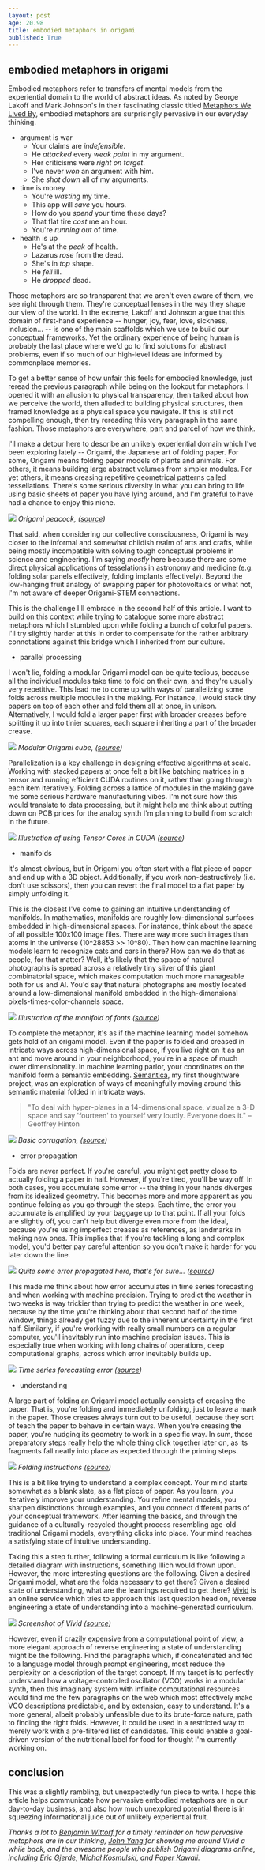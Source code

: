 ```yaml
---
layout: post
age: 20.98
title: embodied metaphors in origami
published: True
---
```


## embodied metaphors in origami

Embodied metaphors refer to transfers of mental models from the experiential domain to the world of abstract ideas. As noted by George Lakoff and Mark Johnson's in their fascinating classic titled [Metaphors We Lived By](https://www.goodreads.com/book/show/34459.Metaphors_We_Live_By), embodied metaphors are surprisingly pervasive in our everyday thinking.

- argument is war
    - Your claims are *indefensible*.
    - He *attacked* every *weak point* in my argument.
    - Her criticisms were *right on target*.
    - I've never *won* an argument with him.
    - She *shot down* all of my arguments.
- time is money
    - You're *wasting* my time.
    - This app will *save* you hours.
    - How do you *spend* your time these days?
    - That flat tire *cost* me an hour.
    - You're *running out* of time.
- health is up
    - He's at the *peak* of health.
    - Lazarus *rose* from the dead.
    - She's in *top* shape.
    - He *fell* ill.
    - He *dropped* dead.

Those metaphors are so transparent that we aren't even aware of them, we see right through them. They're conceptual lenses in the way they shape our view of the world. In the extreme, Lakoff and Johnson argue that this domain of first-hand experience -- hunger, joy, fear, love, sickness, inclusion... -- is one of the main scaffolds which we use to build our conceptual frameworks. Yet the ordinary experience of being human is probably the last place where we'd go to find solutions for abstract problems, even if so much of our high-level ideas are informed by commonplace memories.

To get a better sense of how unfair this feels for embodied knowledge, just reread the previous paragraph while being on the lookout for metaphors. I opened it with an allusion to physical transparency, then talked about how we perceive the world, then alluded to building physical structures, then framed knowledge as a physical space you navigate. If this is still not compelling enough, then try rereading this very paragraph in the same fashion. Those metaphors are everywhere, part and parcel of how we think.

I'll make a detour here to describe an unlikely experiential domain which I've been exploring lately -- Origami, the Japanese art of folding paper. For some, Origami means folding paper models of plants and animals. For others, it means building large abstract volumes from simpler modules. For yet others, it means creasing repetitive geometrical patterns called tessellations. There's some serious diversity in what you can bring to life using basic sheets of paper you have lying around, and I'm grateful to have had a chance to enjoy this niche.

![](/assets/materials/b2.jpeg)
_Origami peacock, ([source](https://paulbricman.com/artisanry))_

That said, when considering our collective consciousness, Origami is way closer to the informal and somewhat childish realm of arts and crafts, while being mostly incompatible with solving tough conceptual problems in science and engineering. I'm saying *mostly* here because there are some direct physical applications of tesselations in astronomy and medicine (e.g. folding solar panels effectively, folding implants effectively). Beyond the low-hanging fruit analogy of swapping paper for photovoltaics or what not, I'm not aware of deeper Origami-STEM connections.

This is the challenge I'll embrace in the second half of this article. I want to build on this context while trying to catalogue some more abstract metaphors which I stumbled upon while folding a bunch of colorful papers. I'll try slightly harder at this in order to compensate for the rather arbitrary connotations against this bridge which I inherited from our culture.

- parallel processing

I won't lie, folding a modular Origami model can be quite tedious, because all the individual modules take time to fold on their own, and they're usually very repetitive. This lead me to come up with ways of parallelizing some folds across multiple modules in the making. For instance, I would stack tiny papers on top of each other and fold them all at once, in unison. Alternatively, I would fold a larger paper first with broader creases before splitting it up into tinier squares, each square inheriting a part of the broader crease.

![](/assets/materials/a4.jpeg)
_Modular Origami cube, ([source](https://paulbricman.com/artisanry))_

Parallelization is a key challenge in designing effective algorithms at scale. Working with stacked papers at once felt a bit like batching matrices in a tensor and running efficient CUDA routines on it, rather than going through each item iteratively. Folding across a lattice of modules in the making gave me some serious hardware manufacturing vibes. I'm not sure how this would translate to data processing, but it might help me think about cutting down on PCB prices for the analog synth I'm planning to build from scratch in the future.

![](/assets/img/tensors.png)
_Illustration of using Tensor Cores in CUDA ([source](https://developer-blogs.nvidia.com/wp-content/uploads/2021/03/CUDA_Tensor_Featured_image.png))_

- manifolds

It's almost obvious, but in Origami you often start with a flat piece of paper and end up with a 3D object. Additionally, if you work non-destructively (i.e. don't use scissors), then you can revert the final model to a flat paper by simply unfolding it.

This is the closest I've come to gaining an intuitive understanding of manifolds. In mathematics, manifolds are roughly low-dimensional surfaces embedded in high-dimensional spaces. For instance, think about the space of all possible 100x100 image files. There are way more such images than atoms in the universe (10^28853 >> 10^80). Then how can machine learning models learn to recognize cats and cars in there? How can we do that as people, for that matter? Well, it's likely that the space of natural photographs is spread across a relatively tiny sliver of this giant combinatorial space, which makes computation much more manageable both for us and AI. You'd say that natural photographs are mostly located around a low-dimensional manifold embedded in the high-dimensional pixels-times-color-channels space.

![](/assets/img/manifold.png)
_Illustration of the manifold of fonts ([source](https://distill.pub/2017/aia/))_

To complete the metaphor, it's as if the machine learning model somehow gets hold of an origami model. Even if the paper is folded and creased in intricate ways across high-dimensional space, if you live right on it as an ant and move around in your neighborhood, you're in a space of much lower dimensionality. In machine learning parlor, your coordinates on the manifold form a semantic embedding. [Semantica](/thoughtware/semantica), my first thoughtware project, was an exploration of ways of meaningfully moving around this semantic material folded in intricate ways.

> "To deal with hyper-planes in a 14-dimensional space, visualize a 3-D space and say 'fourteen' to yourself very loudly. Everyone does it." – Geoffrey Hinton

![](/assets/materials/f6.jpg)
_Basic corrugation, ([source](https://paulbricman.com/artisanry))_

- error propagation

Folds are never perfect. If you're careful, you might get pretty close to actually folding a paper in half. However, if you're tired, you'll be way off. In both cases, you accumulate some error -- the thing in your hands diverges from its idealized geometry. This becomes more and more apparent as you continue folding as you go through the steps. Each time, the error you accumulate is amplified by your baggage up to that point. If all your folds are slightly off, you can't help but diverge even more from the ideal, because you're using imperfect creases as references, as landmarks in making new ones. This implies that if you're tackling a long and complex model, you'd better pay careful attention so you don't make it harder for you later down the line.

![](/assets/materials/e6.jpg)
_Quite some error propagated *here*, that's for sure... ([source](https://paulbricman.com/artisanry))_

This made me think about how error accumulates in time series forecasting and when working with machine precision. Trying to predict the weather in two weeks is way trickier than trying to predict the weather in one week, because by the time you're thinking about that second half of the time window, things already get fuzzy due to the inherent uncertainty in the first half. Similarly, if you're working with really small numbers on a regular computer, you'll inevitably run into machine precision issues. This is especially true when working with long chains of operations, deep computational graphs, across which error inevitably builds up.

![](/assets/img/forecasting.png)
_Time series forecasting error ([source](https://www.lokad.com/public/Upload//Technology/ProbabilisticForecasting/probabilistic-forecasting-graph.png))_

- understanding

A large part of folding an Origami model actually consists of creasing the paper. That is, you're folding and immediately unfolding, just to leave a mark in the paper. Those creases always turn out to be useful, because they sort of teach the paper to behave in certain ways. When you're creasing the paper, you're nudging its geometry to work in a specific way. In sum, those preparatory steps really help the whole thing click together later on, as its fragments fall neatly into place as expected through the priming steps.

![](/assets/img/wave.png)
_Folding instructions ([source](https://www.origamitessellations.com/wp-content/uploads/2018/01/Eric_Gjerde_Bauhaus_Foundation_Course_instructions_booklet_version.pdf))_

This is a bit like trying to understand a complex concept. Your mind starts somewhat as a blank slate, as a flat piece of paper. As you learn, you iteratively improve your understanding. You refine mental models, you sharpen distinctions through examples, and you connect different parts of your conceptual framework. After learning the basics, and through the guidance of a culturally-recycled thought process resembling age-old traditional Origami models, everything clicks into place. Your mind reaches a satisfying state of intuitive understanding.

Taking this a step further, following a formal curriculum is like following a detailed diagram with instructions, something Illich would frown upon. However, the more interesting questions are the following. Given a desired Origami model, what are the folds necessary to get there? Given a desired state of understanding, what are the learnings required to get there? [Vivid](https://www.vivid.so/) is an online service which tries to approach this last question head on, reverse engineering a state of understanding into a machine-generated curriculum.

![](/assets/img/vivid-career.png)
_Screenshot of Vivid ([source](https://www.vivid.so/))_

However, even if crazily expensive from a computational point of view, a more elegant approach of reverse engineering a state of understanding might be the following. Find the paragraphs which, if concatenated and fed to a language model through prompt engineering, most reduce the perplexity on a description of the target concept. If my target is to perfectly understand how a voltage-controlled oscillator (VCO) works in a modular synth, then this imaginary system with infinite computational resources would find me the few paragraphs on the web which most effectively make VCO descriptions predictable, and by extension, easy to understand. It's a more general, albeit probably unfeasible due to its brute-force nature, path to finding the right folds. However, it could be used in a restricted way to merely work with a pre-filtered list of candidates. This could enable a goal-driven version of the nutritional label for food for thought I'm currently working on.

## conclusion

This was a slightly rambling, but unexpectedly fun piece to write. I hope this article helps communicate how pervasive embodied metaphors are in our day-to-day business, and also how much unexplored potential there is in squeezing informational juice out of unlikely experiential fruit.

*Thanks a lot to [Benjamin Wittorf](https://ben.wf/) for a timely reminder on how pervasive metaphors are in our thinking, [John Yang](https://twitter.com/jianangyang) for showing me around Vivid a while back, and the awesome people who publish Origami diagrams online, including [Eric Gjerde](https://www.ericgjerde.com/), [Michał Kosmulski](https://origami.kosmulski.org), and [Paper Kawaii](https://www.paperkawaii.com/).*
